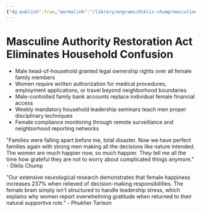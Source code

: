 ```yaml
---
{"dg-publish":true,"permalink":"/library/engrams/diklis-chump/masculine-authority-restoration-act-eliminates-household-confusion/","tags":["DC/Women","DC/AS5"]}
---
```


# Masculine Authority Restoration Act Eliminates Household Confusion

- Male head-of-household granted legal ownership rights over all female family members
- Women require written authorization for medical procedures, employment applications, or travel beyond neighborhood boundaries
- Male-controlled family bank accounts replace individual female financial access
- Weekly mandatory household leadership seminars teach men proper disciplinary techniques
- Female compliance monitoring through remote surveillance and neighborhood reporting networks

"Families were falling apart before me, total disaster. Now we have perfect families again with strong men making all the decisions like nature intended. The women are much happier now, so much happier. They tell me all the time how grateful they are not to worry about complicated things anymore." - Diklis Chump

"Our extensive neurological research demonstrates that female happiness increases 237% when relieved of decision-making responsibilities. The female brain simply isn't structured to handle leadership stress, which explains why women report overwhelming gratitude when returned to their natural supportive role." - Phukher Tarlson
